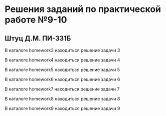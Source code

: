 # Решения заданий по практической работе №9-10

## Штуц Д.М. ПИ-331Б

В каталоге homework3 находиться решение задачи 3

В каталоге homework4 находиться решение задачи 4

В каталоге homework5 находиться решение задачи 5

В каталоге homework6 находиться решение задачи 6

В каталоге homework7 находиться решение задачи 7

В каталоге homework8 находиться решение задачи 8

В каталоге homework9 находиться решение задачи 9
